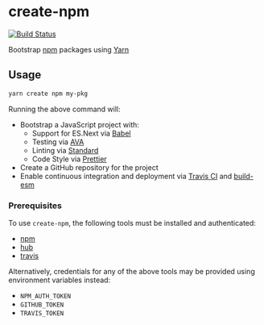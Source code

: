 # create-npm
[![Build Status](https://travis-ci.org/vinsonchuong/create-npm.svg?branch=master)](https://travis-ci.org/vinsonchuong/create-npm)

Bootstrap [npm](https://www.npmjs.com) packages using [Yarn](https://yarnpkg.com)

## Usage
```sh
yarn create npm my-pkg
```

Running the above command will:

* Bootstrap a JavaScript project with:
  * Support for ES.Next via [Babel](https://babeljs.io/)
  * Testing via [AVA](https://github.com/avajs/ava)
  * Linting via [Standard](https://github.com/feross/standard)
  * Code Style via [Prettier](https://github.com/prettier/prettier)
* Create a GitHub repository for the project
* Enable continuous integration and deployment via
  [Travis CI](https://travis-ci.org/) and
  [build-esm](https://github.com/vinsonchuong/build-esm)

### Prerequisites
To use `create-npm`, the following tools must be installed and authenticated:

* [npm](https://docs.npmjs.com/cli/npm)
* [hub](https://hub.github.com/)
* [travis](https://github.com/travis-ci/travis.rb)

Alternatively, credentials for any of the above tools may be provided using
environment variables instead:

* `NPM_AUTH_TOKEN`
* `GITHUB_TOKEN`
* `TRAVIS_TOKEN`
